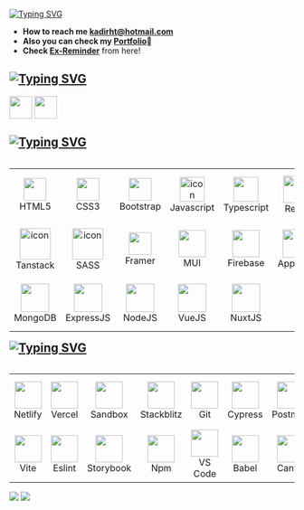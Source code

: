 [![Typing SVG](https://readme-typing-svg.demolab.com?font=Exo+2&weight=700&size=28&pause=1000&color=90be6d&background=2F3E5A00&random=false&width=450&height=55&lines=+Hey!+I'am+Kadir!+%F0%9F%9A%80;I'am+a+Front-End+Developer%F0%9F%8C%8C;Always+learning+new+things+%F0%9F%8E%93)](https://git.io/typing-svg)
 * **How to reach me <a href="kadirht@hotmail.com">kadirht@hotmail.com</a>**
 * **Also you can check my <a href="https://kadirk-portfolio.netlify.app/">Portfolio</a>🌌**
 * **Check <a href="https://ex-reminder.netlify.app/">Ex-Reminder</a>** from here!

## [![Typing SVG](https://readme-typing-svg.demolab.com?font=Mina&weight=700&size=25&pause=60000&color=90be6d&vCenter=true&random=false&width=435&height=40&lines=Connect+w%C4%B1th+me)](https://git.io/typing-svg)
<p align="left">
<a href="https://www.linkedin.com/in/kadir-karabacak-/" target="blank" rel=”noopener”><img align="center" src="https://upload.wikimedia.org/wikipedia/commons/thumb/c/ca/LinkedIn_logo_initials.png/640px-LinkedIn_logo_initials.png" alt="" height="40" width="40" /></a>
<a href="https://www.instagram.com/kadir_krbck_/" target="blank" rel=”noopener”><img align="center" src="https://upload.wikimedia.org/wikipedia/commons/thumb/e/e7/Instagram_logo_2016.svg/1200px-Instagram_logo_2016.svg.png" alt="" height="40" width="40" /></a>
</p>

## [![Typing SVG](https://readme-typing-svg.demolab.com?font=Mina&weight=700&size=25&pause=60000&color=90be6d&vCenter=true&random=false&width=435&height=40&lines=Technologies+and+libraries+i+know)](https://git.io/typing-svg)

<table align="left">
 <tr>
  <td align="center" width="120" height="96">
     <img src="https://cdn.jsdelivr.net/gh/devicons/devicon/icons/html5/html5-original.svg" width="40" height="40" />  
     <br>HTML5
   </td> 
   <td align="center" width="120" height="96">
    <img src="https://cdn.jsdelivr.net/gh/devicons/devicon/icons/css3/css3-original.svg" width="40" height="40" /> 
     <br>CSS3
   </td>
   <td align="center" width="120" height="96">
    <img src="https://cdn.jsdelivr.net/gh/devicons/devicon/icons/bootstrap/bootstrap-original.svg" width="40" height="40"  />  
    <br>Bootstrap
   </td>
   <td align="center" width="120" height="96">
    <img src="https://cdn.jsdelivr.net/gh/devicons/devicon@latest/icons/javascript/javascript-original.svg" alt="icon" width="44" height="44" />
    <br>Javascript
   </td>
   <td align="center" width="120" height="96">
    <img src="https://cdn.jsdelivr.net/gh/devicons/devicon/icons/typescript/typescript-original.svg" width="44" height="44" /> 
    <br>Typescript
   </td>
   <td align="center" width="120" height="96">
    <img src="https://techstack-generator.vercel.app/react-icon.svg" alt="icon" width="48" height="48" /> 
    <br>React
   </td>
   <td align="center" width="120" height="96">
    <img src="https://techstack-generator.vercel.app/redux-icon.svg" alt="icon" width="48" height="48" /> 
    <br>Redux
   </td>
   <td align="center" width="96" height="96">
    <img src="https://raw.githubusercontent.com/gilbarbara/logos/main/logos/nextjs-icon.svg" width="48" height="48" />
    <br>NextJS
   </td>
    <td align="center" width="120" height="96">
    <img src="https://cdn.jsdelivr.net/gh/devicons/devicon@latest/icons/tailwindcss/tailwindcss-original.svg" width="48" height="48" />
    <br>Tailwind
   </td>
  </tr>
  <tr>
   <td align="center" width="120" height="96">
    <img src="https://seeklogo.com/images/R/react-query-logo-1340EA4CE9-seeklogo.com.png" alt="icon" width="55" height="55" />
    <br>Tanstack
   </td>
   <td align="center" width="120" height="96">
    <img src="https://techstack-generator.vercel.app/sass-icon.svg" alt="icon" width="55" height="55" />
    <br>SASS
   </td>
   <td align="center" width="96" height="96">
    <img src="https://cdn.iconscout.com/icon/free/png-256/free-framer-3628781-3030143.png" width="40" height="40" />
    <br>Framer
   </td>
   <td align="center" width="120" height="96">
    <img src="https://cdn.jsdelivr.net/gh/devicons/devicon/icons/materialui/materialui-original.svg" width="48" height="48" />
    <br>MUI
   </td>
   <td align="center" width="120" height="96">
    <img src="https://cdn.jsdelivr.net/gh/devicons/devicon@latest/icons/firebase/firebase-original-wordmark.svg" width="48" height="48" />
    <br>Firebase
   </td>
   <td align="center" width="96" height="96">
    <img src="https://cdn.jsdelivr.net/gh/devicons/devicon@latest/icons/appwrite/appwrite-original.svg" width="50" height="50" />
    <br>Appwrite
   </td>
   <td align="center" width="96" height="96">
    <img src="https://cdn.jsdelivr.net/gh/devicons/devicon@latest/icons/supabase/supabase-original.svg" width="50" height="50" />
    <br>Supabase
   </td>
   <td align="center" width="120" height="96">
    <img src="https://www.svgrepo.com/show/354263/react-spring.svg" width="48" height="48" />
    <br>Spring
   </td>
   <td align="center" width="120" height="96">
     <img src="https://user-images.githubusercontent.com/958486/218346783-72be5ae3-b953-4dd7-b239-788a882fdad6.svg" width="50" height="50" />
    <br>Zustand
   </td>
  </tr> 
  <tr>
   <td align="center" width="120" height="96">
     <img src="https://cdn.jsdelivr.net/gh/devicons/devicon@latest/icons/mongodb/mongodb-original.svg" width="50" height="50" />
    <br>MongoDB
   </td>
   <td align="center" width="120" height="96">
     <img src="https://cdn.jsdelivr.net/gh/devicons/devicon@latest/icons/express/express-original.svg" width="50" height="50" />
    <br>ExpressJS
   </td>
   <td align="center" width="120" height="96">
     <img src="https://cdn.jsdelivr.net/gh/devicons/devicon@latest/icons/nodejs/nodejs-original.svg" width="50" height="50" />
    <br>NodeJS
   </td>
   <td align="center" width="120" height="96">
     <img src="https://cdn.jsdelivr.net/gh/devicons/devicon@latest/icons/vuejs/vuejs-original.svg" width="50" height="50" />
    <br>VueJS
   </td>
   <td align="center" width="120" height="96">
     <img src="https://cdn.jsdelivr.net/gh/devicons/devicon@latest/icons/nuxtjs/nuxtjs-original.svg" width="50" height="50" />
    <br>NuxtJS
   </td>
  </tr>
</table>

<br>
<br>
<br>
<br>
 
## [![Typing SVG](https://readme-typing-svg.demolab.com?font=Mina&weight=700&size=25&pause=60000&color=90be6d&vCenter=true&random=false&width=435&height=40&lines=Tools+i+am+using🔧)](https://git.io/typing-svg)
<table align="left">
 <tr>
  <!-- Deployment Tools -->
   <td align="center" width="96" height="96">
    <img src="https://cdn.jsdelivr.net/gh/devicons/devicon@latest/icons/netlify/netlify-original.svg"" width="48" height="48" />
    <br>Netlify
   </td>
   <td align="center" width="96" height="96">
    <img src="https://static.wikia.nocookie.net/logopedia/images/a/a7/Vercel_favicon.svg/revision/latest?cb=20221026155821" width="48" height="48" />
    <br>Vercel
   </td>
   <td align="center" width="96" height="96">
    <img src="https://www.svgrepo.com/show/332023/code-sandbox-circle.svg" width="48" height="48"/>
    <br>Sandbox
   </td>
   <td align="center" width="96" height="96">
    <img src="https://c.staticblitz.com/assets/pwa-icon-f559737e5eae9b3544e5cc1291118bf758ee20873d496f1ce2052859fb3b72d6.png" width="48" height="48"/>
    <br>Stackblitz
   </td>
   <td align="center" width="96" height="96">
    <img src="https://cdn.jsdelivr.net/gh/devicons/devicon/icons/git/git-original.svg" width="48" height="48" /> 
    <br>Git
   </td>
   <td align="center" width="96" height="96">
    <img src="https://cdn.jsdelivr.net/gh/devicons/devicon@latest/icons/cypressio/cypressio-original.svg" width="48" height="48"/>
    <br>Cypress
   </td>
   <td align="center" width="96" height="96">
    <img src="https://cdn.jsdelivr.net/gh/devicons/devicon@latest/icons/postman/postman-original.svg" width="48" height="48"/>
    <br>Postman
   </td>
   <td align="center" width="96" height="96">
    <img src="https://cdn.jsdelivr.net/gh/devicons/devicon@latest/icons/postcss/postcss-original.svg" width="48" height="48"/>
    <br>Postcss
   </td>
   <td align="center" width="96" height="96">
    <img src="https://cdn.jsdelivr.net/gh/devicons/devicon@latest/icons/rollup/rollup-original.svg" width="48" height="48"/>
    <br>Rollup
   </td>
   <td align="center" width="96" height="96">
     <img src="https://cdn.jsdelivr.net/gh/devicons/devicon@latest/icons/nodemon/nodemon-original.svg" width="48" height="48" />
    <br>Nodemon
   </td>
 </tr>
  <tr>
   <td align="center" width="96" height="96">
    <img src="https://cdn.jsdelivr.net/gh/devicons/devicon@latest/icons/vitejs/vitejs-original.svg" width="48" height="48" />
    <br>Vite
   </td>
   <td align="center" width="96" height="96">
    <img src="https://cdn.jsdelivr.net/gh/devicons/devicon/icons/eslint/eslint-original-wordmark.svg" width="48" height="48" />
    <br>Eslint
   </td>
   <td align="center" width="96" height="96">
    <img src="https://cdn.jsdelivr.net/gh/devicons/devicon@latest/icons/storybook/storybook-original.svg" width="48" height="48"/>
    <br>Storybook
   </td>
   <td align="center" width="96" height="96">
    <img src="https://cdn.jsdelivr.net/gh/devicons/devicon/icons/npm/npm-original-wordmark.svg" width="48" height="48"/>
    <br>Npm
   </td>
   <td align="center" width="96" height="96">
    <img src="https://cdn.jsdelivr.net/gh/devicons/devicon/icons/vscode/vscode-original-wordmark.svg" width="48" height="48" />
    <br>VS Code
   </td>
   <td align="center" width="96" height="96">
    <img src="https://cdn.jsdelivr.net/gh/devicons/devicon@latest/icons/babel/babel-original.svg" width="48" height="48"/>
    <br>Babel
   </td>
   <td align="center" width="96" height="96">
    <img src="https://cdn.jsdelivr.net/gh/devicons/devicon/icons/canva/canva-original.svg" width="48" height="48" />
    <br>Canva
   </td>
  </tr>
</table>

<br>
<br>
<br>
<br>
<br>
<br>
<br>
<br>
<br>
<br>

<!-- <p align="left" style="display: flex; gap: 5px; "> -->
<!-- <img src="https://cdn.jsdelivr.net/gh/devicons/devicon/icons/canva/canva-original.svg" width="40" height="40"/> -->
<!-- <img src="https://cdn.jsdelivr.net/gh/devicons/devicon/icons/vscode/vscode-original-wordmark.svg" width="40" height="40"/> -->
<!-- <img src="https://www.talentcoders.co/wp-content/uploads/2023/03/image-61.png" width="40" height="40"/> -->
<!-- <img src="https://cdn.jsdelivr.net/gh/devicons/devicon@latest/icons/netlify/netlify-original.svg"  width="40" height="40"/> -->
<!-- <img src="https://static.wikia.nocookie.net/logopedia/images/a/a7/Vercel_favicon.svg/revision/latest?cb=20221026155821" width="40" height="40"/> -->
<!-- <img src="https://www.svgrepo.com/show/332023/code-sandbox-circle.svg" width="40" height="40"/> -->
<!-- <img src="https://cdn.jsdelivr.net/gh/devicons/devicon/icons/eslint/eslint-original-wordmark.svg" width="40" height="40" /> -->
<!-- <img src="https://c.staticblitz.com/assets/pwa-icon-f559737e5eae9b3544e5cc1291118bf758ee20873d496f1ce2052859fb3b72d6.png" width="40" height="40" /> -->
<!-- <img src="https://cdn.jsdelivr.net/gh/devicons/devicon@latest/icons/cypressio/cypressio-original.svg" width="40" height="40" /> -->
<!-- <img src="https://cdn.jsdelivr.net/gh/devicons/devicon@latest/icons/babel/babel-original.svg" width="40" height="40"  /> -->
<!-- <img src="https://cdn.jsdelivr.net/gh/devicons/devicon/icons/git/git-original.svg" width="40" height="40" />          -->
<!-- <img src="https://cdn.jsdelivr.net/gh/devicons/devicon/icons/npm/npm-original-wordmark.svg" width="40" height="40" /> -->
<!-- <img src="https://cdn.jsdelivr.net/gh/devicons/devicon@latest/icons/storybook/storybook-original.svg" width="40" height="40" /> -->
<!-- <img src="https://cdn.jsdelivr.net/gh/devicons/devicon@latest/icons/postman/postman-original.svg" width="40" height="40" /> -->
<!-- </p> -->

![](https://komarev.com/ghpvc/?username=KadirKarabacak)
![](https://hit.yhype.me/github/profile?user_id=111240712)


<!-- <p align="left">  -->
<!-- <img src="https://cdn.jsdelivr.net/gh/devicons/devicon/icons/html5/html5-original.svg" width="40" height="40" />          -->
<!-- <img src="https://cdn.jsdelivr.net/gh/devicons/devicon/icons/css3/css3-original.svg" width="40" height="40" />  -->
<!-- <img src="https://cdn.jsdelivr.net/gh/devicons/devicon/icons/bootstrap/bootstrap-original.svg" width="40" height="40"  />           -->
<!-- <img src="https://techstack-generator.vercel.app/js-icon.svg" alt="icon" width="55" height="55" /> -->
<!-- <img src="https://cdn.jsdelivr.net/gh/devicons/devicon/icons/typescript/typescript-original.svg" width="40" height="40" />  -->
<!-- <img src="https://techstack-generator.vercel.app/react-icon.svg" alt="icon" width="55" height="55" /> -->
<!-- <img src="https://miro.medium.com/v2/resize:fit:1400/format:webp/0*52qVwGlIyCWSQNDl.png" width="75" height="40" /> <br> -->
<!-- <img src="https://techstack-generator.vercel.app/redux-icon.svg" alt="icon" width="55" height="55" /> -->
<!-- <img src="https://techstack-generator.vercel.app/sass-icon.svg" alt="icon" width="55" height="55" /> -->
<!-- <img src="https://cdn.jsdelivr.net/gh/devicons/devicon@latest/icons/tailwindcss/tailwindcss-original.svg" width="48" height="48" /> -->
<!-- <img src="https://cdn.jsdelivr.net/gh/devicons/devicon/icons/materialui/materialui-original.svg" width="40" height="40" /> -->
<!-- <img src="https://cdn.jsdelivr.net/gh/devicons/devicon@latest/icons/firebase/firebase-original-wordmark.svg" width="40" height="40" /> -->
<!-- <img src="https://www.svgrepo.com/show/354263/react-spring.svg" width="40" height="40" /> -->
<!--  <img src="https://cdn.jsdelivr.net/gh/devicons/devicon@latest/icons/reactbootstrap/reactbootstrap-original.svg" width="40" height="40" /> -->
<!-- </p> -->


<!-- <p align="left"> -->
<!-- <img src="https://raw.githubusercontent.com/gilbarbara/logos/main/logos/nextjs-icon.svg" width="40" height="40" /> -->
<!-- <img src="https://cdn.jsdelivr.net/gh/devicons/devicon@latest/icons/supabase/supabase-original.svg" width="38" height="38" /> -->
<!-- <img src="https://cdn.iconscout.com/icon/free/png-256/free-framer-3628781-3030143.png" width="40" height="40" /> -->
<!-- <img src="https://cdn.jsdelivr.net/gh/devicons/devicon@latest/icons/appwrite/appwrite-original.svg" width="50" height="50" /> -->
<!-- </p> -->
